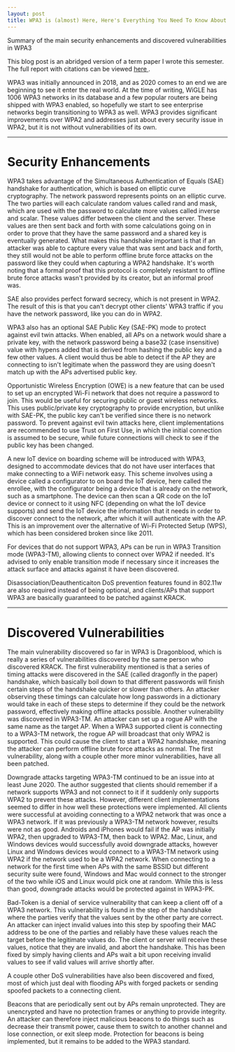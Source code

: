 ```yaml
---
layout: post
title: WPA3 is (almost) Here, Here's Everything You Need To Know About it
---
```


Summary of the main security enhancements and discovered vulnerabilities in WPA3

This blog post is an abridged version of a term paper I wrote this semester. The full report with citations can be viewed <a href="https://onthecoverof.gq/papers/ASurveyOnWPA3.pdf"> here </a>.

WPA3 was initially announced in 2018, and as 2020 comes to an end we are beginning to see it enter the real world. At the time of writing, WiGLE has 1006 WPA3 networks in its database and a few popular routers are being shipped with WPA3 enabled, so hopefully we start to see enterprise networks begin transitioning to WPA3 as well. WPA3 provides significant improvements over WPA2 and addresses just about every security issue in WPA2, but it is not without vulnerabilities of its own.

***
<h1 class="page-heading"> Security Enhancements </h1>

WPA3 takes advantage of the Simultaneous Authentication of Equals (SAE) handshake for authentication, which is based on elliptic curve cryptography. The network password represents points on an elliptic curve. The two parties will each calculate random values called rand and mask, which are used with the password to calculate more values called inverse and scalar. These values differ between the client and the server. These values are then sent back and forth with some calculations going on in order to prove that they have the same password and a shared key is eventually generated. What makes this handshake important is that if an attacker was able to capture every value that was sent and back and forth, they still would not be able to perform offline brute force attacks on the password like they could when capturing a WPA2 handshake. It's worth noting that a formal proof that this protocol is completely resistant to offline brute force attacks wasn't provided by its creator, but an informal proof was. 

SAE also provides perfect forward secrecy, which is not present in WPA2. The result of this is that you can't decrypt other clients' WPA3 traffic if you have the network password, like you can do in WPA2.

WPA3 also has an optional SAE Public Key (SAE-PK) mode to protect against evil twin attacks. When enabled, all APs on a network would share a private key, with the network password being a base32 (case insensitive) value with hypens added that is derived from hashing the public key and a few other values. A client would thus be able to detect if the AP they are connecting to isn't legitimate when the password they are using doesn't match up with the APs advertised public key.

Opportunistic Wireless Encryption (OWE) is a new feature that can be used to set up an encrypted Wi-Fi network that does not require a password to join. This would be useful for securing public or guest wireless networks. This uses public/private key cryptography to provide encryption, but unlike with SAE-PK, the public key can't be verified since there is no network password. To prevent against evil twin attacks here, client implementations are recommended to use Trust on First Use, in which the initial connection is assumed to be secure, while future connections will check to see if the public key has been changed.

A new IoT device on boarding scheme will be introduced with WPA3, designed to accommodate devices that do not have user interfaces that make connecting to a WiFi network easy. This scheme involves using a device called a configurator to on board the IoT device, here called the enrollee, with the configurator being a device that is already on the network, such as a smartphone. The device can then scan a QR code on the IoT device or connect to it using NFC (depending on what the IoT device supports) and send the IoT device the information that it needs in order to discover connect to the network, after which it will authenticate with the AP. This is an improvement over the alternative of Wi-Fi Protected Setup (WPS), which has been considered broken since like 2011.  

For devices that do not support WPA3, APs can be run in WPA3 Transition mode (WPA3-TM), allowing clients to connect over WPA2 if needed. It's advised to only enable transition mode if necessary since it increases the attack surface and attacks against it have been discovered. 
    
Disassociation/Deauthenticaiton DoS prevention features found in 802.11w are also required instead of being optional, and clients/APs that support WPA3 are basically guaranteed to be patched against KRACK.

***

<h1 class="page-heading"> Discovered Vulnerabilities </h1>

The main vulnerability discovered so far in WPA3 is Dragonblood, which is really a series of vulnerabilities discovered by the same person who discovered KRACK. The first vulnerability mentioned is that a series of timing attacks were discovered in the SAE (called dragonfly in the paper) handshake, which basically boil down to that different passwords will finish certain steps of the handshake quicker or slower than others. An attacker observing these timings can calculate how long passwords in a dictionary would take in each of these steps to determine if they could be the network password, effectively making offline attacks possible. Another vulnerability was discovered in WPA3-TM. An attacker can set up a rogue AP with the same name as the target AP. When a WPA3 supported client is connecting to a WPA3-TM network, the rogue AP will broadcast that only WPA2 is supported. This could cause the client to start a WPA2 handshake, meaning the attacker can perform offline brute force attacks as normal. The first vulnerability, along with a couple other more minor vulnerabilities, have all been patched. 

Downgrade attacks targeting WPA3-TM continued to be an issue into at least June 2020. The author suggested that clients should remember if a network supports WPA3 and not connect to it if it suddenly only supports WPA2 to prevent these attacks. However, different client implementations seemed to differ in how well these protections were implemented. All clients were successful at avoiding connecting to a WPA2 network that was once a WPA3 network. If it was previously a WPA3-TM network however, results were not as good. Androids and iPhones would fail if the AP was initially WPA2, then upgraded to WPA3-TM, then back to WPA2. Mac, Linux, and Windows devices would successfully avoid downgrade attacks, however Linux and Windows devices would connect to a WPA3-TM network using WPA2 if the network used to be a WPA2 network. When connecting to a network for the first time when APs with the same BSSID but different security suite were found, Windows and Mac would connect to the stronger of the two while iOS and Linux would pick one at random. While this is less than good, downgrade attacks would be protected against in WPA3-PK.

Bad-Token is a denial of service vulnerability that can keep a client off of a WPA3 network. This vulnerability is found in the step of the handshake where the parties verify that the values sent by the other party are correct. An attacker can inject invalid values into this step by spoofing their MAC address to be one of the parties and reliably have these values reach the target before the legitimate values do. The client or server will receive these values, notice that they are invalid, and abort the handshake. This has been fixed by simply having clients and APs wait a bit upon receiving invalid values to see if valid values will arrive shortly after.

A couple other DoS vulnerabilities have also been discovered and fixed, most of which just deal with flooding APs with forged packets or sending spoofed packets to a connecting client.

Beacons that are periodically sent out by APs remain unprotected. They are unencrypted and have no protection frames or anything to provide integrity. An attacker can therefore inject malicious beacons to do things such as decrease their transmit power, cause them to switch to another channel and lose connection, or exit sleep mode. Protection for beacons is being implemented, but it remains to be added to the WPA3 standard.
